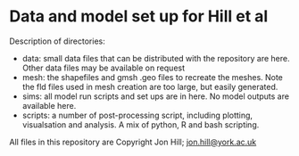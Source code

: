 # Data and model set up for Hill et al

Description of directories:

 - data: small data files that can be distributed with the repository are here. Other data files may be available on request
 - mesh: the shapefiles and gmsh .geo files to recreate the meshes. Note the fld files used in mesh creation are too large, but easily generated.
 - sims: all model run scripts and set ups are in here. No model outputs are available here.
 - scripts: a number of post-processing script, including plotting, visualsation and analysis. A mix of python, R and bash scripting.

All files in this repository are Copyright Jon Hill; jon.hill@york.ac.uk
